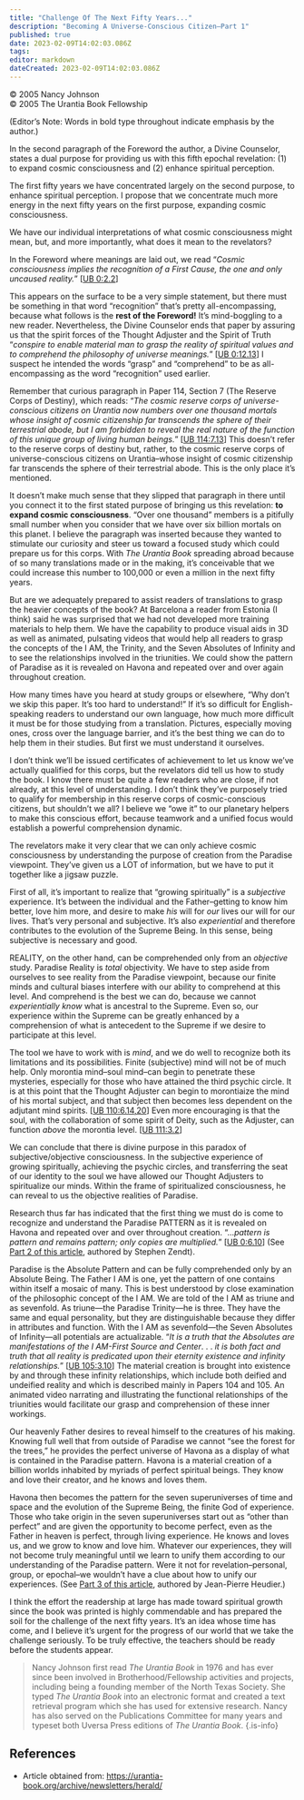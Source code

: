 ```yaml
---
title: "Challenge Of The Next Fifty Years..."
description: "Becoming A Universe-Conscious Citizen—Part 1"
published: true
date: 2023-02-09T14:02:03.086Z
tags: 
editor: markdown
dateCreated: 2023-02-09T14:02:03.086Z
---
```


<p class="v-card v-sheet theme--light grey lighten-3 px-2">© 2005 Nancy Johnson<br>© 2005 The Urantia Book Fellowship</p>

(Editor’s Note: Words in bold type throughout indicate emphasis by the author.)

In the second paragraph of the Foreword the author, a Divine Counselor, states a dual purpose for providing us with this fifth epochal revelation: (1) to expand cosmic consciousness and (2) enhance spiritual perception.

The first fifty years we have concentrated largely on the second purpose, to enhance spiritual perception. I propose that we concentrate much more energy in the next fifty years on the first purpose, expanding cosmic consciousness.

We have our individual interpretations of what cosmic consciousness might mean, but, and more importantly, what does it mean to the revelators?

In the Foreword where meanings are laid out, we read “_Cosmic consciousness implies the recognition of a First Cause, the one and only uncaused reality._” [[UB 0:2.2](/en/The_Urantia_Book/0#p2_2)]

This appears on the surface to be a very simple statement, but there must be something in that word “recognition” that’s pretty all-encompassing, because what follows is the **rest of the Foreword!** It’s mind-boggling to a new reader. Nevertheless, the Divine Counselor ends that paper by assuring us that the spirit forces of the Thought Adjuster and the Spirit of Truth “_conspire to enable material man to grasp the reality of spiritual values and to comprehend the philosophy of universe meanings._” [[UB 0:12.13](/en/The_Urantia_Book/0#p12_13)] I suspect he intended the words “grasp” and “comprehend” to be as all-encompassing as the word “recognition” used earlier.

Remember that curious paragraph in Paper 114, Section 7 (The Reserve Corps of Destiny), which reads: “_The cosmic reserve corps of universe-conscious citizens on Urantia now numbers over one thousand mortals whose insight of cosmic citizenship far transcends the sphere of their terrestrial abode, but I am forbidden to reveal the real nature of the function of this unique group of living human beings._” [[UB 114:7.13](/en/The_Urantia_Book/114#p7_13)] This doesn’t refer to the reserve corps of destiny but, rather, to the cosmic reserve corps of universe-conscious citizens on Urantia–whose insight of cosmic citizenship far transcends the sphere of their terrestrial abode. This is the only place it’s mentioned.

It doesn’t make much sense that they slipped that paragraph in there until you connect it to the first stated purpose of bringing us this revelation: **to expand cosmic consciousness**. “Over one thousand” members is a pitifully small number when you consider that we have over six billion mortals on this planet. I believe the paragraph was inserted because they wanted to stimulate our curiosity and steer us toward a focused study which could prepare us for this corps. With _The Urantia Book_ spreading abroad because of so many translations made or in the making, it’s conceivable that we could increase this number to 100,000 or even a million in the next fifty years.

But are we adequately prepared to assist readers of translations to grasp the heavier concepts of the book? At Barcelona a reader from Estonia (I think) said he was surprised that we had not developed more training materials to help them. We have the capability to produce visual aids in 3D as well as animated, pulsating videos that would help all readers to grasp the concepts of the I AM, the Trinity, and the Seven Absolutes of Infinity and to see the relationships involved in the triunities. We could show the pattern of Paradise as it is revealed on Havona and repeated over and over again throughout creation.

How many times have you heard at study groups or elsewhere, “Why don’t we skip this paper. It’s too hard to understand!” If it’s so difficult for English-speaking readers to understand our own language, how much more difficult it must be for those studying from a translation. Pictures, especially moving ones, cross over the language barrier, and it’s the best thing we can do to help them in their studies. But first we must understand it ourselves.

I don’t think we’ll be issued certificates of achievement to let us know we’ve actually qualified for this corps, but the revelators did tell us how to study the book. I know there must be quite a few readers who are close, if not already, at this level of understanding. I don’t think they’ve purposely tried to qualify for membership in this reserve corps of cosmic-conscious citizens, but shouldn’t we all? I believe we “owe it” to our planetary helpers to make this conscious effort, because teamwork and a unified focus would establish a powerful comprehension dynamic.

The revelators make it very clear that we can only achieve cosmic consciousness by understanding the purpose of creation from the Paradise viewpoint. They’ve given us a LOT of information, but we have to put it together like a jigsaw puzzle.

First of all, it’s important to realize that “growing spiritually” is a _subjective_ experience. It’s between the individual and the Father–getting to know him better, love him more, and desire to make _his_ will for _our_ lives our will for our lives. That’s very personal and subjective. It’s also _experiential_ and therefore contributes to the evolution of the Supreme Being. In this sense, being subjective is necessary and good.

REALITY, on the other hand, can be comprehended only from an _objective_ study. Paradise Reality is _total_ objectivity. We have to step aside from ourselves to see reality from the Paradise viewpoint, because our finite minds and cultural biases interfere with our ability to comprehend at this level. And comprehend is the best we can do, because we cannot _experientially know_ what is ancestral to the Supreme. Even so, our experience within the Supreme can be greatly enhanced by a comprehension of what is antecedent to the Supreme if we desire to participate at this level.

The tool we have to work with is _mind_, and we do well to recognize both its limitations and its possibilities. Finite (subjective) mind will not be of much help. Only morontia mind–soul mind–can begin to penetrate these mysteries, especially for those who have attained the third psychic circle. It is at this point that the Thought Adjuster can begin to morontiaize the mind of his mortal subject, and that subject then becomes less dependent on the adjutant mind spirits. [[UB 110:6.14,20](/en/The_Urantia_Book/110#p6_14)] Even more encouraging is that the soul, with the collaboration of some spirit of Deity, such as the Adjuster, can function _above_ the morontia level. [[UB 111:3.2](/en/The_Urantia_Book/111#p3_2)]

We can conclude that there is divine purpose in this paradox of subjective/objective consciousness. In the subjective experience of growing spiritually, achieving the psychic circles, and transferring the seat of our identity to the soul we have allowed our Thought Adjusters to spiritualize our minds. Within the frame of spiritualized consciousness, he can reveal to us the objective realities of Paradise.

Research thus far has indicated that the first thing we must do is come to recognize and understand the Paradise PATTERN as it is revealed on Havona and repeated over and over throughout creation. “..._pattern is pattern and remains pattern; only copies are multiplied._” [[UB 0:6.10](/en/The_Urantia_Book/0#p6_10)] (See [Part 2 of this article](/en/article/Stephen_Zendt/At_Home_In_The_Universe), authored by Stephen Zendt).

Paradise is the Absolute Pattern and can be fully comprehended only by an Absolute Being. The Father I AM is one, yet the pattern of one contains within itself a mosaic of many. This is best understood by close examination of the philosophic concept of the I AM. We are told of the I AM as triune and as sevenfold. As triune—the Paradise Trinity—he is three. They have the same and equal personality, but they are distinguishable because they differ in attributes and function. With the I AM as sevenfold—the Seven Absolutes of Infinity—all potentials are actualizable. “_It is a truth that the Absolutes are manifestations of the I AM-First Source and Center_. . . _it is both fact and truth that all reality is predicated upon their eternity existence and infinity relationships._” [[UB 105:3.10](/en/The_Urantia_Book/105#p3_10)] The material creation is brought into existence by and through these infinity relationships, which include both deified and undeified reality and which is described mainly in Papers 104 and 105. An animated video narrating and illustrating the functional relationships of the triunities would facilitate our grasp and comprehension of these inner workings.

Our heavenly Father desires to reveal himself to the creatures of his making. Knowing full well that from outside of Paradise we cannot “see the forest for the trees,” he provides the perfect universe of Havona as a display of what is contained in the Paradise pattern. Havona is a material creation of a billion worlds inhabited by myriads of perfect spiritual beings. They know and love their creator, and he knows and loves them.

Havona then becomes the pattern for the seven superuniverses of time and space and the evolution of the Supreme Being, the finite God of experience. Those who take origin in the seven superuniverses start out as “other than perfect” and are given the opportunity to become perfect, even as the Father in heaven is perfect, through living experience. He knows and loves us, and we grow to know and love him. Whatever our experiences, they will not become truly meaningful until we learn to unify them according to our understanding of the Paradise pattern. Were it not for revelation–personal, group, or epochal–we wouldn’t have a clue about how to unify our experiences. (See [Part 3 of this article](/en/article/Jean_Pierre_Heudier/Pattern_of_Unity), authored by Jean-Pierre Heudier.)

I think the effort the readership at large has made toward spiritual growth since the book was printed is highly commendable and has prepared the soil for the challenge of the next fifty years. It’s an idea whose time has come, and I believe it’s urgent for the progress of our world that we take the challenge seriously. To be truly effective, the teachers should be ready before the students appear.

> Nancy Johnson first read _The Urantia Book_ in 1976 and has ever since been involved in Brotherhood/Fellowship activities and projects, including being a founding member of the North Texas Society. She typed _The Urantia Book_ into an electronic format and created a text retrieval program which she has used for extensive research. Nancy has also served on the Publications Committee for many years and typeset both Uversa Press editions of _The Urantia Book_.
{.is-info}


## References

- Article obtained from: https://urantia-book.org/archive/newsletters/herald/